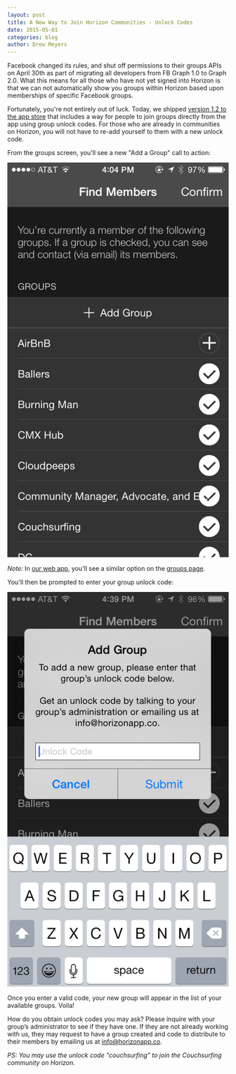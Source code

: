 ```yaml
---
layout: post
title: A New Way to Join Horizon Communities - Unlock Codes
date: 2015-05-01
categories: blog
author: Drew Meyers
---
```

Facebook changed its rules, and shut off permissions to their groups APIs on April 30th as part of migrating all developers from FB Graph 1.0 to Graph 2.0. What this means for all those who have not yet signed into Horizon is that we can not automatically show you groups within Horizon based upon memberships of specific Facebook groups. 

Fortunately, you're not entirely out of luck. Today, we shipped [version 1.2 to the app store](https://itunes.apple.com/us/app/horizon-travel-stay-people/id960391979?mt=8) that includes a way for people to join groups directly from the app using group unlock codes. For those who are already in communities on Horizon, you will not have to re-add yourself to them with a new unlock code.

From the groups screen, you'll see a new "Add a Group" call to action:

<p align="center"><img src="/assets/blog-add-group-screen.PNG"></p>

<em>Note:</em> In [our web app](https://api.horizonapp.co/), you'll see a similar option on the [groups page](https://api.horizonapp.co/groups).

You'll then be prompted to enter your group unlock code:

<p align="center"><img src="/assets/blog-add-group-unlock-code.PNG"></p>

Once you enter a valid code, your new group will appear in the list of your available groups. Voila!

How do you obtain unlock codes you may ask? Please inquire with your group’s administrator to see if they have one. If they are not already working with us, they may request to have a group created and code to distribute to their members by emailing us at [info@horizonapp.co](mailto:info@horizonapp.co).

<em>PS: You may use the unlock code "couchsurfing" to join the Couchsurfing community on Horizon.</em>
